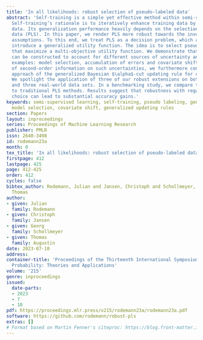 ```yaml
---
title: 'In all likelihoods: robust selection of pseudo-labeled data'
abstract: 'Self-training is a simple yet effective method within semi-supervised learning.
  Self-training’s rationale is to iteratively enhance training data by adding pseudo-labeled
  data. Its generalization performance heavily depends on the selection of these pseudo-labeled
  data (PLS). In this paper, we render PLS more robust towards the involved modeling
  assumptions. To this end, we treat PLS as a decision problem, which allows us to
  introduce a generalized utility function. The idea is to select pseudo-labeled data
  that maximize a multi-objective utility function. We demonstrate that the latter
  can be constructed to account for different sources of uncertainty and explore three
  examples: model selection, accumulation of errors and covariate shift. In the absence
  of second-order information on such uncertainties, we furthermore consider the generic
  approach of the generalized Bayesian $\alpha$-cut updating rule for credal sets.
  We spotlight the application of three of our robust extensions on both simulated
  and three real-world data sets. In a benchmarking study, we compare these extensions
  to traditional PLS methods. Results suggest that robustness with regard to model
  choice can lead to substantial accuracy gains.'
keywords: semi-supervised learning, self-training, pseudo labeling, generalized Bayes,
  model selection, covariate shift, generalized updating rules
section: Papers
layout: inproceedings
series: Proceedings of Machine Learning Research
publisher: PMLR
issn: 2640-3498
id: rodemann23a
month: 0
tex_title: 'In all likelihoods: robust selection of pseudo-labeled data'
firstpage: 412
lastpage: 425
page: 412-425
order: 412
cycles: false
bibtex_author: Rodemann, Julian and Jansen, Christoph and Schollmeyer, Georg and Augustin,
  Thomas
author:
- given: Julian
  family: Rodemann
- given: Christoph
  family: Jansen
- given: Georg
  family: Schollmeyer
- given: Thomas
  family: Augustin
date: 2023-07-10
address:
container-title: 'Proceedings of the Thirteenth International Symposium on Imprecise
  Probability: Theories and Applications'
volume: '215'
genre: inproceedings
issued:
  date-parts:
  - 2023
  - 7
  - 10
pdf: https://proceedings.mlr.press/v215/rodemann23a/rodemann23a.pdf
software: https://github.com/rodemann/robust-pls
extras: []
# Format based on Martin Fenner's citeproc: https://blog.front-matter.io/posts/citeproc-yaml-for-bibliographies/
---
```

